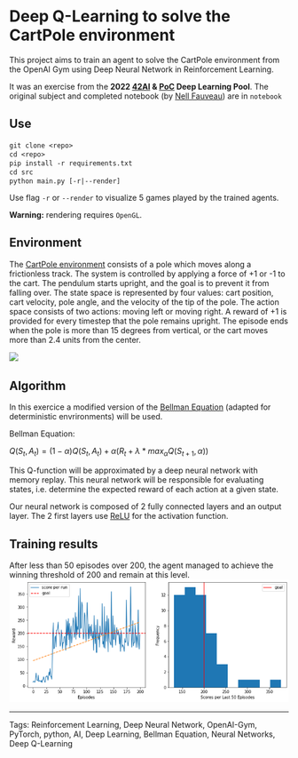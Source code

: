 # Deep Q-Learning to solve the CartPole environment

This project aims to train an agent to solve the CartPole environment from the OpenAI Gym using Deep Neural Network in Reinforcement Learning.

It was an exercise from the **2022 [42AI](https://github.com/42-AI) & [PoC](https://www.poc-innovation.fr/) Deep Learning Pool**. 
The original subject and completed notebook (by [Nell Fauveau](https://github.com/Nellousan)) are in `notebook`

## Use

```
git clone <repo>
cd <repo>
pip install -r requirements.txt
cd src
python main.py [-r|--render]
```

Use flag ``-r`` or ``--render`` to visualize 5 games played by the trained agents.

**Warning:** rendering requires ``OpenGL``.

## Environment

The [CartPole environment](https://gym.openai.com/envs/CartPole-v1/) consists of a pole which moves along a frictionless track. The system is controlled by applying a force of +1 or -1 to the cart. The pendulum starts upright, and the goal is to prevent it from falling over. The state space is represented by four values: cart position, cart velocity, pole angle, and the velocity of the tip of the pole. The action space consists of two actions: moving left or moving right. A reward of +1 is provided for every timestep that the pole remains upright. The episode ends when the pole is more than 15 degrees from vertical, or the cart moves more than 2.4 units from the center.

![](https://cdn-images-1.medium.com/max/1200/1*jLj9SYWI7e6RElIsI3DFjg.gif)

## Algorithm

In this exercice a modified version of the [Bellman Equation](https://en.wikipedia.org/wiki/Bellman_equation) (adapted for deterministic envrironments) will be used.

Bellman Equation:

$Q(S_t, A_t) = (1 - \alpha)Q(S_t, A_t) + \alpha(R_t + \lambda * max_{\alpha}Q(S_{t+1}, \alpha))$

This Q-function will be approximated by a deep neural network with memory replay. This neural network will be responsible for evaluating states, i.e. determine the expected reward of each action at a given state.

Our neural network is composed of 2 fully connected layers and an output layer. The 2 first layers use [ReLU](https://en.wikipedia.org/wiki/Rectifier_(neural_networks)) for the activation function.

## Training results

After less than 50 episodes over 200, the agent managed to achieve the winning threshold of 200 and remain at this level.
![](./img/output.png)

----

Tags: Reinforcement Learning, Deep Neural Network, OpenAI-Gym, PyTorch, python, AI, Deep Learning, Bellman Equation, Neural Networks, Deep Q-Learning